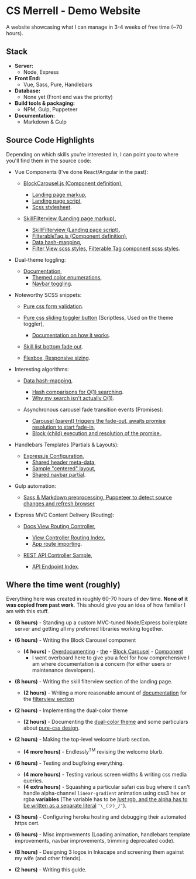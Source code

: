 # CS Merrell - Demo Website 
A website showcasing what I can manage in 3-4 weeks of free time (~70 hours).

## Stack

* **Server:**
    * Node, Express
* **Front End:**
    * Vue, Sass, Pure, Handlebars
* **Database:**
    * None yet (Front end was the priority)
* **Build tools & packaging:**
    * NPM, Gulp, Puppeteer
* **Documentation:**
    * Markdown & Gulp

## Source Code Highlights
Depending on which skills you're interested in, I can point you to where you'll find them in the source code:

* Vue Components (I've done React/Angular in the past):
    * [BlockCarousel.js (Component definition)](https://github.com/csmerrell/csmerrell2.0/blob/main/static/js/components/blockCarousel.js), 
        * [Landing page markup](https://github.com/csmerrell/csmerrell2.0/blob/main/views/index.hbs#L70-L127), 
        * [Landing page script](https://github.com/csmerrell/csmerrell2.0/blob/main/views/index.hbs#L159-L179), 
        * [Scss stylesheet](https://github.com/csmerrell/csmerrell2.0/blob/main/static/sass/components/blockCarousel.scss).

    * [SkillFilterview (Landing page markup)](https://github.com/csmerrell/csmerrell2.0/blob/main/views/index.hbs#L128-L147), 
        * [SkillFilterview (Landing page script)](https://github.com/csmerrell/csmerrell2.0/blob/main/views/index.hbs#L181-L248), 
        * [FilterableTag.js (Component definition)](https://github.com/csmerrell/csmerrell2.0/blob/main/static/js/components/filterableTag.js), 
        * [Data hash-mapping](https://github.com/csmerrell/csmerrell2.0/blob/main/static/js/util/mapper.js), 
        * [Filter View scss styles](https://github.com/csmerrell/csmerrell2.0/blob/main/static/sass/views/home.scss#L192-L277), [Filterable Tag component scss styles](https://github.com/csmerrell/csmerrell2.0/blob/main/static/sass/components/filterableTag.scss).

* Dual-theme toggling:
    * [Documentation](/docs/ThemeSelector/CSSTheming), 
        * [Themed color enumerations](https://github.com/csmerrell/csmerrell2.0/blob/main/static/sass/globals/_colors.scss), 
        * [Navbar toggling](https://github.com/csmerrell/csmerrell2.0/blob/main/views/partials/navbar.hbs#L35-L59).

* Noteworthy SCSS snippets:
    * [Pure css form validation](/docs/ThemeSelector/PureCSS).

    * [Pure css sliding toggler button](https://github.com/csmerrell/csmerrell2.0/blob/main/static/sass/components/toggle-btn.scss) (Scriptless, Used on the theme toggler),    
        * [Documentation on how it works](/docs/ThemeSelector/PureCSS#novel-sometimes-unwieldy-concepts).

    * [Skill list bottom fade out](https://github.com/csmerrell/csmerrell2.0/blob/main/static/sass/views/home.scss#L238-L259).

    * [Flexbox, Responsive sizing](https://github.com/csmerrell/csmerrell2.0/blob/main/static/sass/views/home.scss#L44-L94).

* Interesting algorithms:
    * [Data hash-mapping](https://github.com/csmerrell/csmerrell2.0/blob/main/static/js/util/mapper.js), 
        * [Hash comparisons for O(1) searching](https://github.com/csmerrell/csmerrell2.0/blob/main/static/js/components/filterableTag.js#L19-L46).
        * [Why my search isn't actually O(1)](/docs/TagFilterview/Design#drawbacks).

    * Asynchronous carousel fade transition events (Promises): 
        * [Carousel (parent) triggers the fade-out, awaits promise resolution to start fade-in](https://github.com/csmerrell/csmerrell2.0/blob/main/static/js/components/blockCarousel.js#L49-L80), 
        * [Block (child) execution and resolution of the promise.](https://github.com/csmerrell/csmerrell2.0/blob/main/static/js/components/blockCarousel.js#L131-L161).

* Handlebars Templates (Partials & Layouts):
    * [Express.js Configuration](https://github.com/csmerrell/csmerrell2.0/blob/main/app.js#L10-L28), 
        * [Shared header meta-data](https://github.com/csmerrell/csmerrell2.0/blob/main/views/layouts/sharedTemplate.hbs), 
        * [Sample "centered" layout](https://github.com/csmerrell/csmerrell2.0/blob/main/views/layouts/centeredLayout.hbs), 
        * [Shared navbar partial](https://github.com/csmerrell/csmerrell2.0/blob/main/views/partials/navbar.hbs).

* Gulp automation:
    * [Sass & Markdown preprocessing, Puppeteer to detect source changes and refresh browser](https://github.com/csmerrell/csmerrell2.0/blob/main/gulpfile.js#L14-L58)

* Express MVC Content Delivery (Routing):
    * [Docs View Routing Controller](https://github.com/csmerrell/csmerrell2.0/blob/main/controllers/docs/docs.controller.js), 
        * [View Controller Routing Index](https://github.com/csmerrell/csmerrell2.0/blob/main/controllers/index.js), 
        * [App route importing](https://github.com/csmerrell/csmerrell2.0/blob/main/app.js#L42-L44). 

    * [REST API Controller Sample](https://github.com/csmerrell/csmerrell2.0/blob/main/api/test/test.controller.js), 
        * [API Endpoint Index](https://github.com/csmerrell/csmerrell2.0/blob/main/api/index.js).


## Where the time went (roughly)
Everything here was created in roughly 60-70 hours of dev time. **None of it was copied from past work**. This should give you an idea of how familiar I am with this stuff.

* **(8 hours)** - Standing up a custom MVC-tuned Node/Express boilerplate server and getting all my preferred libraries working together.

* **(6 hours)** - Writing the Block Carousel component
    * **(4 hours)** - [Overdocumenting](/docs/BlockCarousel/GettingStarted) - [the](/docs/BlockCarousel/API) - [Block Carousel](/docs/BlockCarousel/Design) - [Component](/docs/BlockCarousel/ActionDesignRevisions) 
        * I went overboard here to give you a feel for how comprehensive I am where documentation is a concern (for either users or maintenance developers).

* **(8 hours)** - Writing the skill filterview section of the landing page.
    * **(2 hours)** - Writing a more reasonable amount of [documentation](/docs/TagFilterview/Design) for the [filterview section](/docs/TagFilterview/TagAPI)

* **(2 hours)** - Implementing the dual-color theme
    * **(2 hours)** - Documenting the [dual-color theme](/docs/themeselector/csstheming) and some particulars about [pure-css design](/docs/themeselector/purecss).

* **(2 hours)** - Making the top-level welcome blurb section.
    * **(4 more hours)** - Endlessly<sup>TM</sup> revising the welcome blurb.

* **(6 hours)** - Testing and bugfixing everything.
    * **(4 more hours)** - Testing various screen widths & writing css media queries.
    * **(4 extra hours)** - Squashing a particular safari css bug where it can't handle alpha-channel `linear-gradient` animation using css3 hex or rgba **variables** (The variable has to be [*just* rgb, and the alpha has to be written as a separate literal](https://github.com/csmerrell/csmerrell2.0/blob/main/static/sass/views/home.scss#L255-L257) `¯\_(ツ)_/¯`).

* **(3 hours)** - Configuring heroku hosting and debugging their automated https cert.

* **(6 hours)** - Misc improvements (Loading animation, handlebars template improvements, navbar improvements, trimming deprecated code).

* **(8 hours)** - Designing 3 logos in Inkscape and screening them against my wife (and other friends).

* **(2 hours)** - Writing this guide.